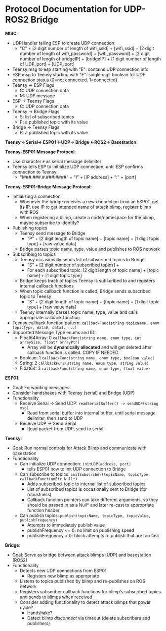 # Protocol Documentation for UDP-ROS2 Bridge

**MISC**:
- UDPHandler telling ESP to create UDP connection:
    - "C" + [2 digit number of length of wifi_ssid] + [wifi_ssid] + [2 digit number of length of wifi_password] + [wifi_password] + [2 digit number of length of bridgeIP] + [bridgeIP] + [1 digit number of length of UDP_port] + [UDP_port]
- Teensy msg to esp starting with "E": contains UDP connection info
- ESP msg to Teensy starting with "E": single digit boolean for UDP connection status (0=not connected, 1=connected)
- Teensy -> ESP Flags
    - C: UDP connection data
    - M: UDP message
- ESP -> Teensy Flags
    - C: UDP connection data
- Teensy -> Bridge Flags
    - S: list of subscribed topics
    - P: a published topic with its value
- Bridge -> Teensy Flags
    - P: a published topic with its value

**Teensy <-Serial-> ESP01 <-UDP-> Bridge <-ROS2-> Basestation**

**Teensy-ESP01 Message Protocol**:
- Use character ```#``` as serial message delimiter
- Teensy tells ESP to initialize UDP connection, until ESP confirms connection to Teensy
    - "I###.###.#.###:####" = "I" + [IP address] + ":" + [port]

**Teensy-ESP01-Bridge Message Protocol**:
- Initializing a connection
    - Whenever the bridge receives a new connection from an ESP01, get its IP, use IP to get intended name of attack blimp, register blimp with ROS
    - When registering a blimp, create a node/namespace for the blimp, maybe subscribe to identify? 
- Publishing topics
    - Teensy send message to Bridge
        - "P" + [2 digit length of topic name] + [topic name] + [1 digit topic type] + [raw value data]
    - Bridge parses topic name, type, value and publishes to ROS network
- Subscribing to topics
    - Teensy occasionally sends list of subscribed topics to Bridge
        - "S" + [2 digit number of subscribed topics] +
        - For each subscribed topic: [2 digit length of topic name] + [topic name] + [1 digit topic type]
    - Bridge keeps track of topics Teensy is subscribed to and registers internal callback functions
    - When topic callback function is called, Bridge sends subscribed topic to Teensy
        - "S" + [2 digit length of topic name] + [topic name] + [1 digit topic type] + [raw value data]
    - Teensy internally parses topic name, type, value and calls appropriate callback function
- Teensy callback function pattern: ```callbackFunc(string topicName, enum topicType, data0, data1, ...)```
- Supported Message Type enums and ID:
    - Float64Array: 0
    ```callbackFunc(string name, enum type, int arraySize, float* arrayPtr)```
        - Array will be **dynamically allocated** and will get deleted after callback function is called. COPY IF NEEDED. 
    - Boolean: 1
    ```callbackFunc(string name, enum type, boolean value)```
    - String: 2
    ```callbackFunc(string name, enum type, string value)```
    - Float64: 3
    ```callbackFunc(string name, enum type, float value)```

**ESP01**:
- Goal: Forwarding messages
- Consider handshakes with Teensy (serial) and Bridge (UDP)
- Functionality
    - Receive Serial -> Send UDP: ```readSerialBuffer() -> sendUDP(string msg)```
        - Read from serial buffer into internal buffer, until serial message delimiter, then send to UDP
    - Receive UDP -> Send Serial
        - Read packet from UDP, send to serial

**Teensy**:
- Goal: Run normal controls for Attack Blimp and communicate with basestation
- Functionality
    - Can initialize UDP connection: ```initUDP(address, port)```
        - tells ESP01 how to init UDP connection to Bridge
    - Can subscribe to topics: ```initSubscriber(topicName, topicType, callbackFunctionPtr Null*)```
        - Adds subscribed-topic to internal list of subscribed topics
        - List of subscribed topics is occasionally sent to Bridge (for robustness)
        - Callback function pointers can take different arguments, so they should be passed in as a Null* and later re-cast to appropriate function header
    - Can publish topics: ```publish(topicName, topicType, topicValue, publishFrequency)```
        - Attempts to immediately publish value
        - publishFrequency <= 0: no limit on publishing speed
        - publishFrequency > 0: block attempts to publish that are too fast

**Bridge**:
- Goal: Serve as bridge between attack blimps (UDP) and basestation (ROS2)
- Functionality
    - Detects new UDP connections from ESP01
        - Registers new blimp as appropriate
    - Listens to topics published by blimp and re-publishes on ROS network
    - Registers subscriber callback functions for blimp's subscribed topics and sends to blimps when received
    - Consider adding functionality to detect attack blimps that power cycle?
        - Handshake?
        - Detect blimp *disconnect* via timeout (delete subscribers and publishers)